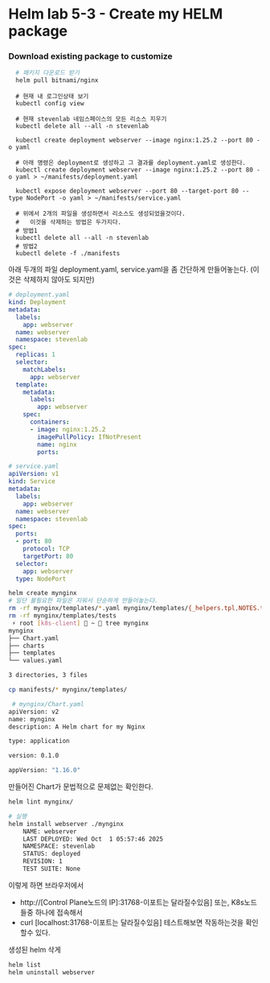 
# Helm lab 5-3 - Create my HELM package


### Download existing package to customize
```sh
  # 패키지 다운로드 받기
  helm pull bitnami/nginx
```

```
  # 현재 내 로그인상태 보기
  kubectl config view

  # 현재 stevenlab 네임스페이스의 모든 리소스 지우기
  kubectl delete all --all -n stevenlab

  kubectl create deployment webserver --image nginx:1.25.2 --port 80 -o yaml

  # 아래 명령은 deployment로 생성하고 그 결과를 deployment.yaml로 생성한다.
  kubectl create deployment webserver --image nginx:1.25.2 --port 80 -o yaml > ~/manifests/deployment.yaml

  kubectl expose deployment webserver --port 80 --target-port 80 --type NodePort -o yaml > ~/manifests/service.yaml

  # 위에서 2개의 파일을 생성하면서 리소스도 생성되었을것이다.
  #   이것을 삭제하는 방법은 두가지다.
  # 방법1
  kubectl delete all --all -n stevenlab
  # 방법2
  kubectl delete -f ./manifests

```

아래 두개의 파일 deployment.yaml, service.yaml을 좀 간단하게 만들어놓는다. (이것은 삭제하지 않아도 되지만)
```yaml
# deployment.yaml
kind: Deployment
metadata:
  labels:
    app: webserver
  name: webserver
  namespace: stevenlab
spec:
  replicas: 1
  selector:
    matchLabels:
      app: webserver
  template:
    metadata:
      labels:
        app: webserver
    spec:
      containers:
      - image: nginx:1.25.2
        imagePullPolicy: IfNotPresent
        name: nginx
        ports:

```

```yaml
# service.yaml
apiVersion: v1
kind: Service
metadata:
  labels:
    app: webserver
  name: webserver
  namespace: stevenlab
spec:
  ports:
  - port: 80
    protocol: TCP
    targetPort: 80
  selector:
    app: webserver
  type: NodePort
```

```sh
helm create mynginx
# 일단 불필요한 파일은 지워서 단순하게 만들어놓는다.
rm -rf mynginx/templates/*.yaml mynginx/templates/{_helpers.tpl,NOTES.txt}
rm -rf mynginx/templates/tests
 ⚡ root [k8s-client]  ~  tree mynginx 
mynginx
├── Chart.yaml
├── charts
├── templates
└── values.yaml

3 directories, 3 files

cp manifests/* mynginx/templates/

```


```sh
 # mynginx/Chart.yaml 
apiVersion: v2
name: mynginx
description: A Helm chart for my Nginx

type: application

version: 0.1.0

appVersion: "1.16.0"
```

만들어진 Chart가 문법적으로 문제없는 확인한다.
```sh
helm lint mynginx/

# 실행
helm install webserver ./mynginx
    NAME: webserver
    LAST DEPLOYED: Wed Oct  1 05:57:46 2025
    NAMESPACE: stevenlab
    STATUS: deployed
    REVISION: 1
    TEST SUITE: None
```

이렇게 하면 브라우저에서
  -  http://[Control Plane노드의 IP]:31768-이포트는 달라질수있음]
또는, K8s노드들중 하나에 접속해서
  - curl [localhost:31768-이포트는 달라질수있음]
테스트해보면 작동하는것을 확인할수 있다.

생성된 helm 삭게
```sh
helm list
helm uninstall webserver
```

